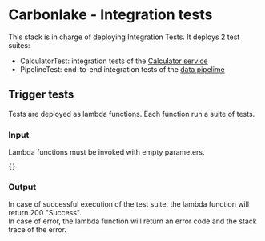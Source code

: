# Carbonlake - Integration tests

This stack is in charge of deploying Integration Tests. It deploys 2 test suites:
- CalculatorTest: integration tests of the [Calculator service](../pipeline/calculator/README.md)
- PipelineTest: end-to-end integration tests of the [data pipelime](../pipeline/README.md)

## Trigger tests
Tests are deployed as lambda functions. Each function run a suite of tests.

### Input
Lambda functions must be invoked with empty parameters.
```jsonc
{}
```

### Output
In case of successful execution of the test suite, the lambda function will return 200 "Success".  
In case of error, the lambda function will return an error code and the stack trace of the error. 
